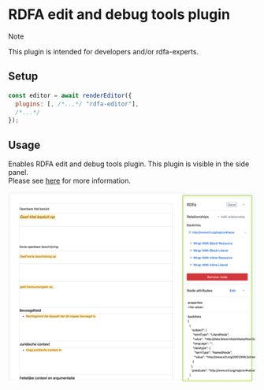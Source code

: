 # RDFA edit and debug tools plugin

> [!NOTE]
> This plugin is intended for developers and/or rdfa-experts.

## Setup

```javascript
const editor = await renderEditor({
  plugins: [, /*...*/ "rdfa-editor"],
  /*...*/
});
```

## Usage

Enables RDFA edit and debug tools plugin. This plugin is visible in the side panel.  
Please see [here](https://github.com/lblod/ember-rdfa-editor#experimental-a-new-approach-to-handle-rdfa-in-documents) for more information.

![img.png](/docs/images/rdfa-editor.png)
